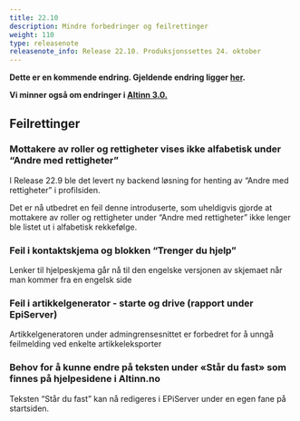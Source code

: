 ```yaml
---
title: 22.10
description: Mindre forbedringer og feilrettinger
weight: 110
type: releasenote
releasenote_info: Release 22.10. Produksjonssettes 24. oktober
---
```

**Dette er en kommende endring. Gjeldende endring ligger [her](../22-9).**

**Vi minner også om endringer i [Altinn 3.0.](https://github.com/Altinn/altinn-studio/releases)**

## Feilrettinger

### Mottakere av roller og rettigheter vises ikke alfabetisk under “Andre med rettigheter”

I Release 22.9 ble det levert ny backend løsning for henting av “Andre med rettigheter” i profilsiden.

Det er nå utbedret en feil denne introduserte, som uheldigvis gjorde at mottakere av roller og rettigheter under “Andre med rettigheter” ikke lenger ble listet ut i alfabetisk rekkefølge.

### Feil i kontaktskjema og blokken “Trenger du hjelp”

Lenker til hjelpeskjema går nå til den engelske versjonen av skjemaet når man kommer fra en engelsk side

### Feil i artikkelgenerator - starte og drive (rapport under EpiServer)

Artikkelgeneratoren under admingrensesnittet er forbedret for å unngå feilmelding ved enkelte artikkeleksporter

### Behov for å kunne endre på teksten under «Står du fast» som finnes på hjelpesidene i Altinn.no

Teksten “Står du fast” kan nå redigeres i EPiServer under en egen fane på startsiden.

